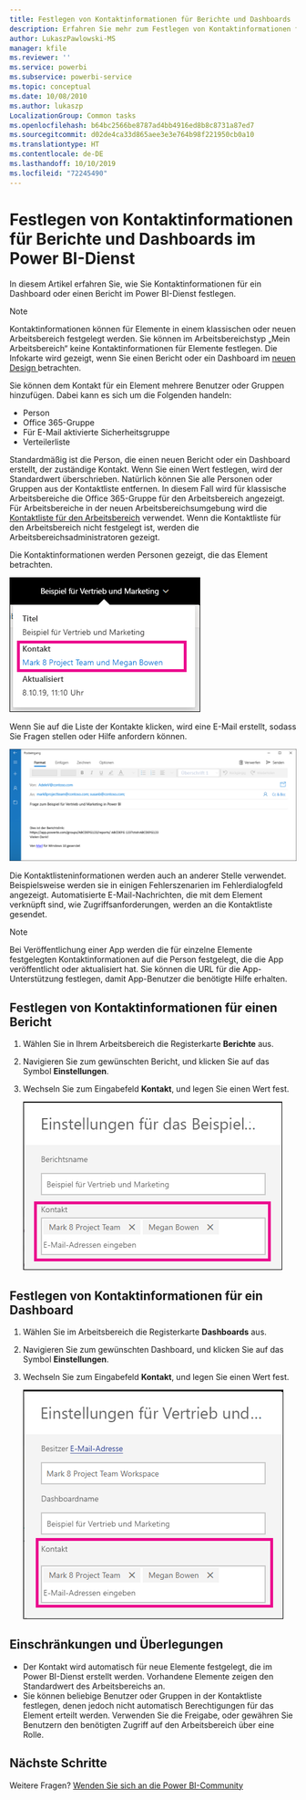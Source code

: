 ```yaml
---
title: Festlegen von Kontaktinformationen für Berichte und Dashboards
description: Erfahren Sie mehr zum Festlegen von Kontaktinformationen für Berichte und Dashboards.
author: LukaszPawlowski-MS
manager: kfile
ms.reviewer: ''
ms.service: powerbi
ms.subservice: powerbi-service
ms.topic: conceptual
ms.date: 10/08/2010
ms.author: lukaszp
LocalizationGroup: Common tasks
ms.openlocfilehash: b64bc2566be8787ad4bb4916ed8b8c8731a87ed7
ms.sourcegitcommit: d02de4ca33d865aee3e3e764b98f221950cb0a10
ms.translationtype: HT
ms.contentlocale: de-DE
ms.lasthandoff: 10/10/2019
ms.locfileid: "72245490"
---
```

# <a name="set-contact-information-for-reports-and-dashboards-in-the-power-bi-service"></a>Festlegen von Kontaktinformationen für Berichte und Dashboards im Power BI-Dienst
In diesem Artikel erfahren Sie, wie Sie Kontaktinformationen für ein Dashboard oder einen Bericht im Power BI-Dienst festlegen.

> [!NOTE]
> Kontaktinformationen können für Elemente in einem klassischen oder neuen Arbeitsbereich festgelegt werden. Sie können im Arbeitsbereichstyp „Mein Arbeitsbereich“ keine Kontaktinformationen für Elemente festlegen. Die Infokarte wird gezeigt, wenn Sie einen Bericht oder ein Dashboard im [neuen Design ](service-new-look.md) betrachten.

Sie können dem Kontakt für ein Element mehrere Benutzer oder Gruppen hinzufügen. Dabei kann es sich um die Folgenden handeln:
* Person
* Office 365-Gruppe
* Für E-Mail aktivierte Sicherheitsgruppe
* Verteilerliste

Standardmäßig ist die Person, die einen neuen Bericht oder ein Dashboard erstellt, der zuständige Kontakt. Wenn Sie einen Wert festlegen, wird der Standardwert überschrieben. Natürlich können Sie alle Personen oder Gruppen aus der Kontaktliste entfernen. In diesem Fall wird für klassische Arbeitsbereiche die Office 365-Gruppe für den Arbeitsbereich angezeigt. Für Arbeitsbereiche in der neuen Arbeitsbereichsumgebung wird die [Kontaktliste für den Arbeitsbereich](service-create-the-new-workspaces.md#workspace-contact-list) verwendet. Wenn die Kontaktliste für den Arbeitsbereich nicht festgelegt ist, werden die Arbeitsbereichsadministratoren gezeigt.

Die Kontaktinformationen werden Personen gezeigt, die das Element betrachten. 

 ![Kontakt für Dienstbericht](media/service-item-contact/service-report-contact.png)

Wenn Sie auf die Liste der Kontakte klicken, wird eine E-Mail erstellt, sodass Sie Fragen stellen oder Hilfe anfordern können. 

 ![E-Mail-Adresse des Dienstkontakts](media/service-item-contact/service-contact-email.png)
 
Die Kontaktlisteninformationen werden auch an anderer Stelle verwendet. Beispielsweise werden sie in einigen Fehlerszenarien im Fehlerdialogfeld angezeigt. Automatisierte E-Mail-Nachrichten, die mit dem Element verknüpft sind, wie Zugriffsanforderungen, werden an die Kontaktliste gesendet. 

> [!NOTE]
> Bei Veröffentlichung einer App werden die für einzelne Elemente festgelegten Kontaktinformationen auf die Person festgelegt, die die App veröffentlicht oder aktualisiert hat. Sie können die URL für die App-Unterstützung festlegen, damit App-Benutzer die benötigte Hilfe erhalten.

## <a name="set-contact-information-for-a-report"></a>Festlegen von Kontaktinformationen für einen Bericht
1. Wählen Sie in Ihrem Arbeitsbereich die Registerkarte **Berichte** aus.
2. Navigieren Sie zum gewünschten Bericht, und klicken Sie auf das Symbol **Einstellungen**.
3. Wechseln Sie zum Eingabefeld **Kontakt**, und legen Sie einen Wert fest.

     ![Kontakteinstellung für Dienstbericht](media/service-item-contact/service-report-contact-setting.png)

## <a name="set-contact-information-for-a-dashboard"></a>Festlegen von Kontaktinformationen für ein Dashboard
1. Wählen Sie im Arbeitsbereich die Registerkarte **Dashboards** aus.
2. Navigieren Sie zum gewünschten Dashboard, und klicken Sie auf das Symbol **Einstellungen**.
3. Wechseln Sie zum Eingabefeld **Kontakt**, und legen Sie einen Wert fest.

     ![Kontakteinstellung für Dienstdashboard](media/service-item-contact/service-dashboard-contact-setting.png)

## <a name="limitations-and-considerations"></a>Einschränkungen und Überlegungen
* Der Kontakt wird automatisch für neue Elemente festgelegt, die im Power BI-Dienst erstellt werden. Vorhandene Elemente zeigen den Standardwert des Arbeitsbereichs an.
* Sie können beliebige Benutzer oder Gruppen in der Kontaktliste festlegen, denen jedoch nicht automatisch Berechtigungen für das Element erteilt werden. Verwenden Sie die Freigabe, oder gewähren Sie Benutzern den benötigten Zugriff auf den Arbeitsbereich über eine Rolle. 


## <a name="next-steps"></a>Nächste Schritte

Weitere Fragen? [Wenden Sie sich an die Power BI-Community](http://community.powerbi.com/)

